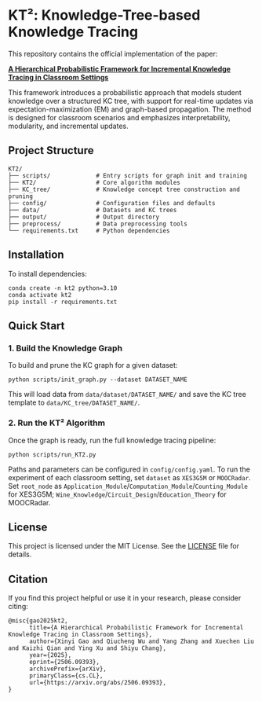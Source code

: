 # KT²: Knowledge-Tree-based Knowledge Tracing

This repository contains the official implementation of the paper:

[**A Hierarchical Probabilistic Framework for Incremental Knowledge Tracing in Classroom Settings**](https://arxiv.org/abs/2506.09393)

This framework introduces a probabilistic approach that models student knowledge over a structured KC tree, with support for real-time updates via expectation-maximization (EM) and graph-based propagation. The method is designed for classroom scenarios and emphasizes interpretability, modularity, and incremental updates.


## Project Structure

```
KT2/
├── scripts/             # Entry scripts for graph init and training
├── KT2/                 # Core algorithm modules
├── KC_tree/             # Knowledge concept tree construction and pruning
├── config/              # Configuration files and defaults
├── data/                # Datasets and KC trees
├── output/              # Output directory
├── preprocess/          # Data preprocessing tools
└── requirements.txt     # Python dependencies
```

## Installation

To install dependencies:

```
conda create -n kt2 python=3.10
conda activate kt2
pip install -r requirements.txt
```

## Quick Start

### 1. Build the Knowledge Graph

To build and prune the KC graph for a given dataset:

```
python scripts/init_graph.py --dataset DATASET_NAME
```

This will load data from `data/dataset/DATASET_NAME/` and save the KC tree template to `data/KC_tree/DATASET_NAME/`.

### 2. Run the KT² Algorithm

Once the graph is ready, run the full knowledge tracing pipeline:

```
python scripts/run_KT2.py
```

Paths and parameters can be configured in `config/config.yaml`. To run the experiment of each classroom setting, set `dataset` as `XES3G5M` or `MOOCRadar`. Set `root_node` as `Application_Module`/`Computation_Module`/`Counting_Module` for XES3G5M; `Wine_Knowledge`/`Circuit_Design`/`Education_Theory` for MOOCRadar.  

## License

This project is licensed under the MIT License. See the [LICENSE](./LICENSE) file for details.

## Citation

If you find this project helpful or use it in your research, please consider citing:
```
@misc{gao2025kt2,
      title={A Hierarchical Probabilistic Framework for Incremental Knowledge Tracing in Classroom Settings}, 
      author={Xinyi Gao and Qiucheng Wu and Yang Zhang and Xuechen Liu and Kaizhi Qian and Ying Xu and Shiyu Chang},
      year={2025},
      eprint={2506.09393},
      archivePrefix={arXiv},
      primaryClass={cs.CL},
      url={https://arxiv.org/abs/2506.09393}, 
}
```
